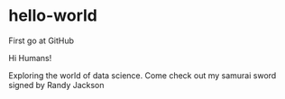 # hello-world
First go at GitHub

Hi Humans!

Exploring the world of data science. Come check out my samurai sword signed by Randy Jackson
